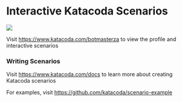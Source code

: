 # Interactive Katacoda Scenarios

[![](http://shields.katacoda.com/katacoda/botmasterza/count.svg)](https://www.katacoda.com/botmasterza "Get your profile on Katacoda.com")

Visit https://www.katacoda.com/botmasterza to view the profile and interactive scenarios

### Writing Scenarios
Visit https://www.katacoda.com/docs to learn more about creating Katacoda scenarios

For examples, visit https://github.com/katacoda/scenario-example
